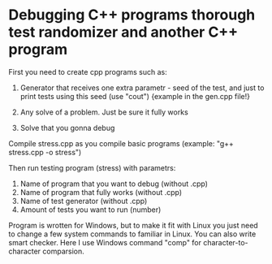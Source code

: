 # Debugging C++ programs thorough test randomizer and another C++ program 

First you need to create cpp programs such as: 
  1) Generator that receives one extra parametr - seed of the test,
     and just to print tests using this seed (use "cout")
{example in the gen.cpp file!}
     
  2) Any solve of a problem. Just be sure it fully works
  3) Solve that you gonna debug

Compile stress.cpp as you compile basic programs (example: "g++ stress.cpp -o stress")

Then run testing program (stress) with parametrs:
  1) Name of program that you want to debug (without .cpp)
  2) Name of program that fully works (without .cpp)
  3) Name of test generator (without .cpp)
  4) Amount of tests you want to run (number)

Program is wrotten for Windows, but to make it fit with Linux you just need to change a few system commands to familiar in Linux.
You can also write smart checker. Here I use Windows command "comp" for character-to-character comparsion.
